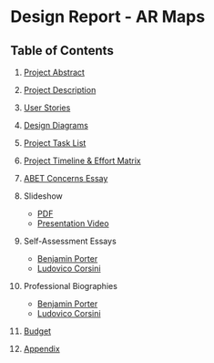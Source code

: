# Design Report - AR Maps

## Table of Contents

1.  [Project Abstract](https://github.com/PorterBenjamin/ARMaps-Design-Report/blob/master/Content/ProjectAbstract.md)
2.  [Project Description](https://github.com/PorterBenjamin/ARMaps-Design-Report/blob/master/Content/ProjectDescription.md)
3.  [User Stories](https://github.com/PorterBenjamin/ARMaps-Design-Report/blob/master/Content/UserStories.md)
4.  [Design Diagrams](https://github.com/PorterBenjamin/ARMaps-Design-Report/blob/master/Content/DesignDiagrams.pdf)  
5.  [Project Task List](https://github.com/PorterBenjamin/ARMaps-Design-Report/blob/master/Content/Task%20List%20Capstone%20-%20Ben%20Porter%20Ludovico%20Corsini.pdf)
6.  [Project Timeline & Effort Matrix](https://github.com/PorterBenjamin/ARMaps-Design-Report/blob/master/Content/Effort%20Matrix.pdf)
7.  [ABET Concerns Essay](https://github.com/PorterBenjamin/ARMaps-Design-Report/blob/master/Content/ABET%20Concerns%20Essay.pdf)
8. Slideshow
    * [PDF](https://github.com/PorterBenjamin/ARMaps-Design-Report/blob/master/Content/AR%20MAPS%20PRES.pdf)
    * [Presentation Video](https://drive.google.com/open?id=1tE4EdclPSIrHe-7eC38EyNO2VdgD0lWD)

9. Self-Assessment Essays
    * [Benjamin Porter](https://github.com/PorterBenjamin/ARMaps-Design-Report/blob/master/Content/SelfAssesmentBenjaminPorter.pdf)
    * [Ludovico Corsini](https://github.com/PorterBenjamin/ARMaps-Design-Report/blob/master/Content/SelfAssessmentLudovicoCorsini.pdf)

10. Professional Biographies
    * [Benjamin Porter](https://github.com/PorterBenjamin/ARMaps-Design-Report/blob/master/Content/ProfessionalBiographyBenPorter.md)
    * [Ludovico Corsini](https://github.com/PorterBenjamin/ARMaps-Design-Report/blob/master/Content/ProfessionalBiographyLudovicoCorsini.md)
11. [Budget](https://github.com/PorterBenjamin/ARMaps-Design-Report/blob/master/Content/Budget.md)
12. [Appendix](https://github.com/PorterBenjamin/ARMaps-Design-Report/blob/master/Content/Appendix.md)
